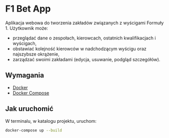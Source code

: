 # F1 Bet App

Aplikacja webowa do tworzenia zakładów związanych z wyścigami Formuły 1. Użytkownik może:

- przeglądać dane o zespołach, kierowcach, ostatnich kwalifikacjach i wyścigach,
- obstawiać kolejność kierowców w nadchodzącym wyścigu oraz najszybsze okrążenie,
- zarządzać swoimi zakładami (edycja, usuwanie, podgląd szczegółów).

## Wymagania

- [Docker](https://www.docker.com/)
- [Docker Compose](https://docs.docker.com/compose/)

## Jak uruchomić

W terminalu, w katalogu projektu, uruchom:

```bash
docker-compose up --build
